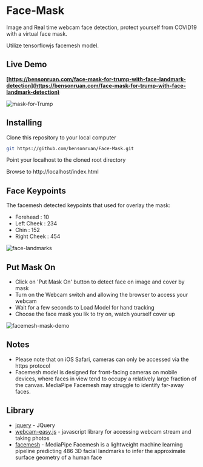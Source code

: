 # Face-Mask
Image and Real time webcam face detection, protect yourself from COVID19 with a virtual face mask.

Utilize tensorflowjs facemesh model.

## Live Demo
**[https://bensonruan.com/face-mask-for-trump-with-face-landmark-detection](https://bensonruan.com/face-mask-for-trump-with-face-landmark-detection)**

![mask-for-Trump](https://bensonruan.com/wp-content/uploads/2020/05/Mask_for_Trump.gif)


## Installing
Clone this repository to your local computer
``` bash
git https://github.com/bensonruan/Face-Mask.git
```
Point your localhost to the cloned root directory

Browse to http://localhost/index.html 

## Face Keypoints 
The facemesh detected keypoints that used for overlay the mask:
* Forehead : 10
* Left Cheek : 234
* Chin : 152
* Right Cheek : 454

![face-landmarks](https://bensonruan.com/wp-content/uploads/2020/05/mesh_map_key_points.jpg)

## Put Mask On
* Click on 'Put Mask On' button to detect face on image and cover by mask
* Turn on the Webcam switch and allowing the browser to access your webcam 
* Wait for a few seconds to Load Model for hand tracking
* Choose the face mask you lik to try on, watch yourself cover up 

![facemesh-mask-demo](https://bensonruan.com/wp-content/uploads/2020/05/facemesh_mask_webcam_demo_short.gif)

## Notes
* Please note that on iOS Safari, cameras can only be accessed via the https protocol 
* Facemesh model is designed for front-facing cameras on mobile devices, where faces in view tend to occupy a relatively large fraction of the canvas. MediaPipe Facemesh may struggle to identify far-away faces.

## Library
* [jquery](https://code.jquery.com/jquery-3.3.1.min.js) - JQuery
* [webcam-easy.js](https://github.com/bensonruan/webcam-easy) - javascript library for accessing webcam stream and taking photos
* [facemesh](https://github.com/tensorflow/tfjs-models/tree/master/facemesh) - MediaPipe Facemesh is a lightweight machine learning pipeline predicting 486 3D facial landmarks to infer the approximate surface geometry of a human face 
